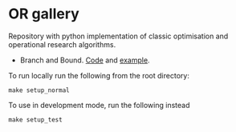 # OR gallery

Repository with python implementation of classic optimisation and operational research algorithms.

- Branch and Bound. [Code](https://github.com/paulafernalia/or-gallery/blob/main/src/or_algorithms/branch_and_bound.py) and [example](https://github.com/paulafernalia/or-gallery/blob/main/notebooks/branch_and_bound.ipynb).


To run locally run the following from the root directory:

```
make setup_normal
```

To use in development mode, run the following instead

```
make setup_test
```

